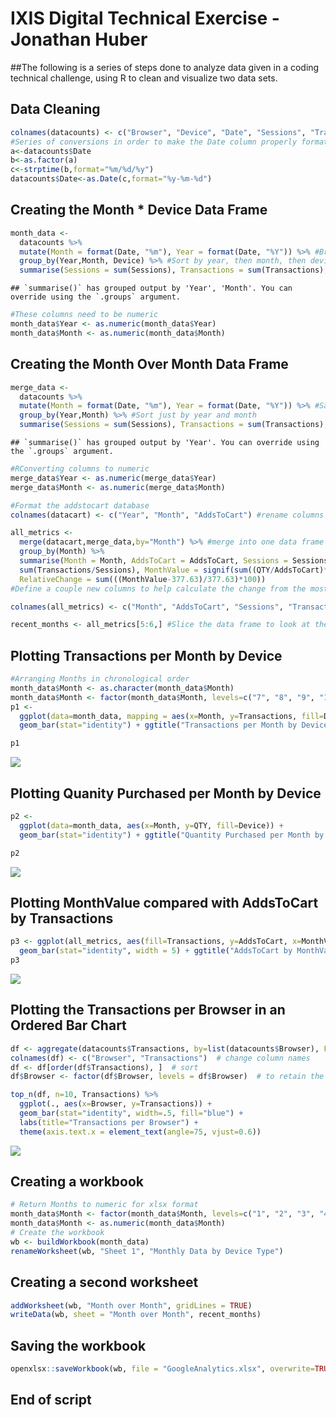 IXIS Digital Technical Exercise - Jonathan Huber
================
##The following is a series of steps done to analyze data given in a coding technical challenge, using R to clean and visualize two data sets.


## Data Cleaning

``` r
colnames(datacounts) <- c("Browser", "Device", "Date", "Sessions", "Transactions", "QTY")
#Series of conversions in order to make the Date column properly formatted
a<-datacounts$Date
b<-as.factor(a)
c<-strptime(b,format="%m/%d/%y")
datacounts$Date<-as.Date(c,format="%y-%m-%d") 
```

## Creating the Month \* Device Data Frame

``` r
month_data <- 
  datacounts %>% 
  mutate(Month = format(Date, "%m"), Year = format(Date, "%Y")) %>% #Break the date column up into month and year
  group_by(Year,Month, Device) %>% #Sort by year, then month, then device
  summarise(Sessions = sum(Sessions), Transactions = sum(Transactions), QTY = sum(QTY), ECR = sum(Transactions/Sessions)) #New columns
```

    ## `summarise()` has grouped output by 'Year', 'Month'. You can override using the `.groups` argument.

``` r
#These columns need to be numeric
month_data$Year <- as.numeric(month_data$Year)
month_data$Month <- as.numeric(month_data$Month)
```

## Creating the Month Over Month Data Frame

``` r
merge_data <- 
  datacounts %>% 
  mutate(Month = format(Date, "%m"), Year = format(Date, "%Y")) %>% #Same conversion for month and year as above
  group_by(Year,Month) %>% #Sort just by year and month
  summarise(Sessions = sum(Sessions), Transactions = sum(Transactions), QTY = sum(QTY), ECR = sum(Transactions/Sessions)) #New columns
```

    ## `summarise()` has grouped output by 'Year'. You can override using the `.groups` argument.

``` r
#RConverting columns to numeric
merge_data$Year <- as.numeric(merge_data$Year)
merge_data$Month <- as.numeric(merge_data$Month)

#Format the addstocart database  
colnames(datacart) <- c("Year", "Month", "AddsToCart") #rename columns for merging and format

all_metrics <- 
  merge(datacart,merge_data,by="Month") %>% #merge into one data frame for analysis
  group_by(Month) %>% 
  summarise(Month = Month, AddsToCart = AddsToCart, Sessions = Sessions, Transactions = Transactions, QTY = QTY, ECR =
  sum(Transactions/Sessions), MonthValue = signif(sum((QTY/AddsToCart)*1000), digits = 5), AbsoluteChange = sum(MonthValue-377.63),
  RelativeChange = sum(((MonthValue-377.63)/377.63)*100))
#Define a couple new columns to help calculate the change from the most recent month to the previous month

colnames(all_metrics) <- c("Month", "AddsToCart", "Sessions", "Transactions", "QTY", "ECR", "MonthValue", "AbsoluteChange", "RelativeChange(%)")

recent_months <- all_metrics[5:6,] #Slice the data frame to look at the only months I am interested in
```

## Plotting Transactions per Month by Device

``` r
#Arranging Months in chronological order
month_data$Month <- as.character(month_data$Month)
month_data$Month <- factor(month_data$Month, levels=c("7", "8", "9", "10", "11", "12", "1", "2", "3", "4", "5", "6"))
p1 <- 
  ggplot(data=month_data, mapping = aes(x=Month, y=Transactions, fill=Device)) +
  geom_bar(stat="identity") + ggtitle("Transactions per Month by Device") + theme_minimal()

p1
```

![](R-Analysis-for-IXIS-Digital_files/figure-gfm/ggplot%20Transactions%20per%20Month-1.png)<!-- -->

## Plotting Quanity Purchased per Month by Device

``` r
p2 <- 
  ggplot(data=month_data, aes(x=Month, y=QTY, fill=Device)) +
  geom_bar(stat="identity") + ggtitle("Quantity Purchased per Month by Device") + viridis::scale_fill_viridis(discrete = T)

p2
```

![](R-Analysis-for-IXIS-Digital_files/figure-gfm/ggplot%20Quantiy%20per%20Month%20by%20Device-1.png)<!-- -->

## Plotting MonthValue compared with AddsToCart by Transactions

``` r
p3 <- ggplot(all_metrics, aes(fill=Transactions, y=AddsToCart, x=MonthValue)) + 
  geom_bar(stat="identity", width = 5) + ggtitle("AddsToCart by MonthValue") + viridis::scale_fill_viridis()
p3
```

![](R-Analysis-for-IXIS-Digital_files/figure-gfm/ggplot%20MonthValue%20compared%20with%20AddsToCart,%20by%20Transactions-1.png)<!-- -->

## Plotting the Transactions per Browser in an Ordered Bar Chart

``` r
df <- aggregate(datacounts$Transactions, by=list(datacounts$Browser), FUN=sum)  # aggregate
colnames(df) <- c("Browser", "Transactions")  # change column names
df <- df[order(df$Transactions), ]  # sort
df$Browser <- factor(df$Browser, levels = df$Browser)  # to retain the order in plot.

top_n(df, n=10, Transactions) %>%
  ggplot(., aes(x=Browser, y=Transactions)) + 
  geom_bar(stat="identity", width=.5, fill="blue") + 
  labs(title="Transactions per Browser") + 
  theme(axis.text.x = element_text(angle=75, vjust=0.6))
```

![](R-Analysis-for-IXIS-Digital_files/figure-gfm/ggplot%20Ordered%20Bar%20Chart%20for%20Transactions%20per%20Browser-1.png)<!-- -->

## Creating a workbook

``` r
# Return Months to numeric for xlsx format
month_data$Month <- factor(month_data$Month, levels=c("1", "2", "3", "4", "5", "6","7", "8", "9", "10", "11", "12"))
month_data$Month <- as.numeric(month_data$Month)
# Create the workbook
wb <- buildWorkbook(month_data)
renameWorksheet(wb, "Sheet 1", "Monthly Data by Device Type")
```

## Creating a second worksheet

``` r
addWorksheet(wb, "Month over Month", gridLines = TRUE)
writeData(wb, sheet = "Month over Month", recent_months)
```

## Saving the workbook

``` r
openxlsx::saveWorkbook(wb, file = "GoogleAnalytics.xlsx", overwrite=TRUE)
```

## End of script
